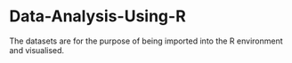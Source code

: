 # Data-Analysis-Using-R
The datasets are for the purpose of being imported into the R environment and visualised.
